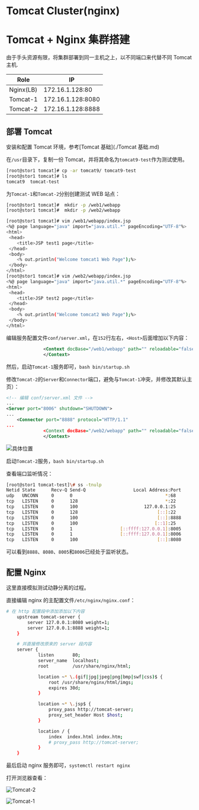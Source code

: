 # Tomcat Cluster(nginx) 

# Tomcat + Nginx 集群搭建

由于手头资源有限，将集群部署到同一主机之上，以不同端口来代替不同 Tomcat 主机.

| Role      | IP                |
| --------- | ----------------- |
| Nginx(LB) | 172.16.1.128:80   |
| Tomcat-1  | 172.16.1.128:8080 |
| Tomcat-2  | 172.16.1.128:8888 |

## 部署 Tomcat 

安装和配置 Tomcat 环境，参考[Tomcat 基础](./Tomcat 基础.md)

在`/usr`目录下，复制一份 Tomcat，并将其命名为`tomcat9-test`作为测试使用。

```bash
[root@stor1 tomcat]# cp -ar tomcat9/ tomcat9-test
[root@stor1 tomcat]# ls
tomcat9  tomcat-test
```

为`Tomcat-1`和`Tomcat-2`分别创建测试 WEB 站点：

```bash
[root@stor1 tomcat]#  mkdir -p /web1/webapp
[root@stor1 tomcat]#  mkdir -p /web2/webapp
```

```bash
[root@stor1 tomcat]# vim /web1/webapp/index.jsp
<%@ page language="java" import="java.util.*" pageEncoding="UTF-8"%>
<html>
 <head>
    <title>JSP test1 page</title>
 </head>
 <body>
    <% out.println("Welcome tomcat1 Web Page");%>
 </body>
</html>
[root@stor1 tomcat]# vim /web2/webapp/index.jsp
<%@ page language="java" import="java.util.*" pageEncoding="UTF-8"%>
<html>
 <head>
    <title>JSP test2 page</title>
 </head>
 <body>
    <% out.println("Welcome tomcat2 Web Page");%>
 </body>
</html>
```

编辑服务配置文件`conf/server.xml`，在`152`行左右，`<Host>`后面增加以下内容：

```xml
              <Context docBase="/web1/webapp" path="" reloadable="false">
              </Context>
```

然后，启动`Tomcat-1`服务即可，`bash bin/startup.sh`

修改`Tomcat-2`的`Server`和`Connector`端口，避免与`Tomcat-1`冲突，并修改其默认主页）：

```xml
<!-- 编辑 conf/server.xml 文件 -->
...
<Server port="8006" shutdown="SHUTDOWN">
...
    <Connector port="8888" protocol="HTTP/1.1"
...
			  <Context docBase="/web2/webapp" path="" reloadable="false">
              </Context>
```

![](http://agou-images.oss-cn-qingdao.aliyuncs.com/blog-images/tomcat/tomcat-3.png "具体位置")

启动`Tomcat-2`服务，`bash bin/startup.sh`

查看端口监听情况：

```bash
[root@stor1 tomcat-test]\# ss -tnulp
Netid State      Recv-Q Send-Q                  Local Address:Port                                 Peer Address:Port              
udp   UNCONN     0      0                                   *:68                                              *:*                   users:(("dhclient",pid=791,fd=6))
tcp   LISTEN     0      128                                 *:22                                              *:*                   users:(("sshd",pid=977,fd=3))
tcp   LISTEN     0      100                         127.0.0.1:25                                              *:*                   users:(("master",pid=1167,fd=13))
tcp   LISTEN     0      128                              [::]:22                                           [::]:*                   users:(("sshd",pid=977,fd=4))
tcp   LISTEN     0      100                              [::]:8888                                         [::]:*                   users:(("java",pid=4805,fd=55))
tcp   LISTEN     0      100                             [::1]:25                                           [::]:*                   users:(("master",pid=1167,fd=14))
tcp   LISTEN     0      1                  [::ffff:127.0.0.1]:8005                                         [::]:*                   users:(("java",pid=4262,fd=67))
tcp   LISTEN     0      1                  [::ffff:127.0.0.1]:8006                                         [::]:*                   users:(("java",pid=4805,fd=67))
tcp   LISTEN     0      100                              [::]:8080                                         [::]:*                   users:(("java",pid=4262,fd=55))
```

可以看到`8888`、`8080`、`8005`和`8006`已经处于监听状态。

## 配置 Nginx

这里直接模拟测试动静分离的过程。

直接编辑 nginx 的主配置文件`/etc/nginx/nginx.conf`：

```bash
# 在 http 配置段中添加添加以下内容
    upstream tomcat-server {
        server 127.0.0.1:8080 weight=1;
        server 127.0.0.1:8888 weight=1;
    }

    # 并直接修改原来的 server 段内容
    server {
            listen       80;
            server_name  localhost;
            root         /usr/share/nginx/html;

            location ~* \.(gif|jpg|jpeg|png|bmp|swf|css)$ {
                root /usr/share/nginx/html/imgs;
                expires 30d;
            }

            location ~* \.jsp$ {
                proxy_pass http://tomcat-server;
                proxy_set_header Host $host;
            }

            location / {
                index  index.html index.htm;
                # proxy_pass http://tomcat-server;
            }
    }
```

最后启动 nginx 服务即可，`systemctl restart nginx`

打开浏览器查看：

![](http://agou-images.oss-cn-qingdao.aliyuncs.com/blog-images/tomcat/tomcat-4.png "Tomcat-2")

![](http://agou-images.oss-cn-qingdao.aliyuncs.com/blog-images/tomcat/tomcat-5.png "Tomcat-1")